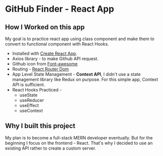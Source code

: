 # GitHub Finder - React App
## How I Worked on this app

My goal is to practice react app using class component and make them to convert to functional component with React Hooks.
* Installed with [Create React App](https://github.com/facebook/create-react-app).
* Axios library - to make Github API request.
* Github icon from [Font-awesome](https://cdnjs.cloudflare.com/ajax/libs/font-awesome/6.0.0-beta2/css/all.min.css)
* Routing - [React Router Dom](https://reactrouter.com/web/guides/quick-start)
* App Level State Management - __Context API__, I didn't use a state management library like Redux on purpose. For this simple app, Context API is sufficient.
* React Hooks Practiced - 
  * useState
  * useReducer
  * useEffect
  * useContext

## Why I built this project

My plan is to become a full-stack MERN developer eventually. But for the beginning I focus on the frontend - React. That's why I decided to use an existing API rather to create a custom server.